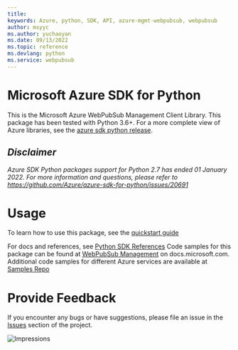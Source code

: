 ```yaml
---
title: 
keywords: Azure, python, SDK, API, azure-mgmt-webpubsub, webpubsub
author: msyyc
ms.author: yuchaoyan
ms.date: 09/13/2022
ms.topic: reference
ms.devlang: python
ms.service: webpubsub
---
```

# Microsoft Azure SDK for Python

This is the Microsoft Azure WebPubSub Management Client Library.
This package has been tested with Python 3.6+.
For a more complete view of Azure libraries, see the [azure sdk python release](https://aka.ms/azsdk/python/all).

## _Disclaimer_

_Azure SDK Python packages support for Python 2.7 has ended 01 January 2022. For more information and questions, please refer to https://github.com/Azure/azure-sdk-for-python/issues/20691_

# Usage


To learn how to use this package, see the [quickstart guide](https://aka.ms/azsdk/python/mgmt)


 
For docs and references, see [Python SDK References](/python/api/overview/azure/)
Code samples for this package can be found at [WebPubSub Management](/samples/browse/?languages=python&term=Getting%20started%20-%20Managing&terms=Getting%20started%20-%20Managing) on docs.microsoft.com.
Additional code samples for different Azure services are available at [Samples Repo](https://aka.ms/azsdk/python/mgmt/samples)


# Provide Feedback

If you encounter any bugs or have suggestions, please file an issue in the
[Issues](https://github.com/Azure/azure-sdk-for-python/issues)
section of the project. 


![Impressions](https://azure-sdk-impressions.azurewebsites.net/api/impressions/azure-sdk-for-python%2Fazure-mgmt-webpubsub%2FREADME.png)


